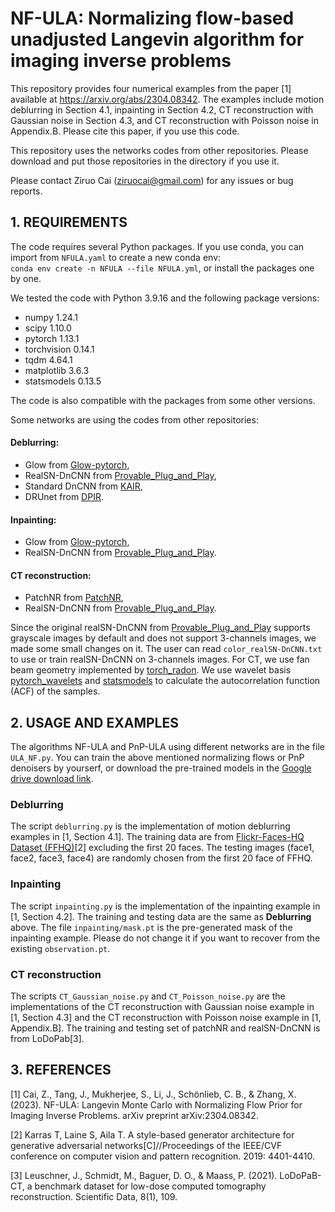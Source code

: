 # NF-ULA: Normalizing flow-based unadjusted Langevin algorithm for imaging inverse problems


This repository provides four numerical examples from the paper [1] available at https://arxiv.org/abs/2304.08342. The examples include 
motion deblurring in Section 4.1, 
inpainting in Section 4.2, 
CT reconstruction with Gaussian noise in Section 4.3, and
CT reconstruction with Poisson noise in Appendix.B. 
Please cite this paper, if you use this code. 

This repository uses the networks codes from other repositories. Please download and put those repositories in the directory if you use it.

Please contact Ziruo Cai (ziruocai@gmail.com) for any issues or bug reports.



## 1. REQUIREMENTS

The code requires several Python packages. If you use conda, you can  import from `NFULA.yaml` to create a new conda env:  
`conda env create -n NFULA --file NFULA.yml`, or install the packages one by one.

We tested the code with Python 3.9.16 and the following package versions:

- numpy                     1.24.1
- scipy                     1.10.0
- pytorch                   1.13.1
- torchvision               0.14.1
- tqdm                      4.64.1
- matplotlib                3.6.3
- statsmodels               0.13.5


The code is also compatible with the packages from some other versions.

Some networks are using the codes from other repositories:

#### Deblurring:

- Glow from [Glow-pytorch](https://github.com/rosinality/glow-pytorch),
- RealSN-DnCNN from [Provable_Plug_and_Play](https://github.com/uclaopt/Provable_Plug_and_Play),
- Standard DnCNN from [KAIR](https://github.com/cszn/KAIR),
- DRUnet from [DPIR](https://github.com/cszn/DPIR).

#### Inpainting:

- Glow from [Glow-pytorch](https://github.com/rosinality/glow-pytorch),
- RealSN-DnCNN from [Provable_Plug_and_Play](https://github.com/uclaopt/Provable_Plug_and_Play).

#### CT reconstruction:

- PatchNR from [PatchNR](https://github.com/FabianAltekrueger/patchNR),
- RealSN-DnCNN from [Provable_Plug_and_Play](https://github.com/uclaopt/Provable_Plug_and_Play).

Since the original realSN-DnCNN from [Provable_Plug_and_Play](https://github.com/uclaopt/Provable_Plug_and_Play) supports grayscale images by default and does not support 3-channels images, we made some small changes on it. The user can read `color_realSN-DnCNN.txt` to use or train realSN-DnCNN on 3-channels images.
For CT, we use fan beam geometry implemented by [torch_radon](https://github.com/matteo-ronchetti/torch-radon).
We use wavelet basis [pytorch_wavelets](https://github.com/fbcotter/pytorch_wavelets) and [statsmodels](https://pypi.org/project/statsmodels/) to calculate the autocorrelation function (ACF) of the samples.


## 2. USAGE AND EXAMPLES

The algorithms NF-ULA and PnP-ULA using different networks are in the file `ULA_NF.py`. You can train the above mentioned normalizing flows or PnP denoisers by yourserf, or download the pre-trained models in the [Google drive download link](https://drive.google.com/drive/folders/1-op8CJHA8ZAguFbxye-Vm05lQsqFabl3?usp=sharing).

### Deblurring

The script `deblurring.py` is the implementation of motion deblurring examples in [1, Section 4.1]. The training data are from [Flickr-Faces-HQ Dataset (FFHQ)](https://github.com/NVlabs/ffhq-dataset)[2] excluding the first 20 faces. The testing images (face1, face2, face3, face4) are randomly chosen from the first 20 face of FFHQ.

### Inpainting 

The script `inpainting.py` is the implementation of the inpainting example in [1, Section 4.2]. The training and testing data are the same as **Deblurring** above. The file `inpainting/mask.pt` is the pre-generated mask of the inpainting example. Please do not change it if you want to recover from the existing `observation.pt`.


### CT reconstruction

The scripts `CT_Gaussian_noise.py` and `CT_Poisson_noise.py` are the implementations of the CT reconstruction with Gaussian noise example in [1, Section 4.3] and the CT reconstruction with Poisson noise example in [1, Appendix.B]. The training and testing set of patchNR and realSN-DnCNN is from LoDoPab[3].



## 3. REFERENCES

[1] Cai, Z., Tang, J., Mukherjee, S., Li, J., Schönlieb, C. B., & Zhang, X. (2023). 
NF-ULA: Langevin Monte Carlo with Normalizing Flow Prior for Imaging Inverse Problems. 
arXiv preprint arXiv:2304.08342.

[2] Karras T, Laine S, Aila T. 
A style-based generator architecture for generative adversarial networks[C]//Proceedings of the IEEE/CVF conference on computer vision and pattern recognition. 2019: 4401-4410.


[3] Leuschner, J., Schmidt, M., Baguer, D. O., & Maass, P. (2021). 
LoDoPaB-CT, a benchmark dataset for low-dose computed tomography reconstruction. 
Scientific Data, 8(1), 109.
